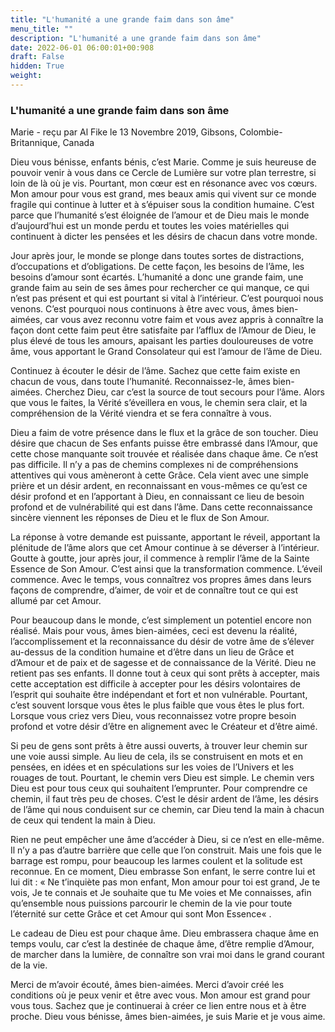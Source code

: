 ```yaml
---
title: "L'humanité a une grande faim dans son âme"
menu_title: ""
description: "L'humanité a une grande faim dans son âme"
date: 2022-06-01 06:00:01+00:908
draft: False
hidden: True
weight:
---
```

### L'humanité a une grande faim dans son âme

Marie - reçu par Al Fike le 13 Novembre 2019, Gibsons, Colombie-Britannique, Canada

Dieu vous bénisse, enfants bénis, c’est Marie. Comme je suis heureuse de pouvoir venir à vous dans ce Cercle de Lumière sur votre plan terrestre, si loin de là où je vis. Pourtant, mon cœur est en résonance avec vos cœurs. Mon amour pour vous est grand, mes beaux amis qui vivent sur ce monde fragile qui continue à lutter et à s’épuiser sous la condition humaine. C’est parce que l’humanité s’est éloignée de l’amour et de Dieu mais le monde d’aujourd’hui est un monde perdu et toutes les voies matérielles qui continuent à dicter les pensées et les désirs de chacun dans votre monde.

Jour après jour, le monde se plonge dans toutes sortes de distractions, d’occupations et d’obligations. De cette façon, les besoins de l’âme, les besoins d’amour sont écartés. L’humanité a donc une grande faim, une grande faim au sein de ses âmes pour rechercher ce qui manque, ce qui n’est pas présent et qui est pourtant si vital à l’intérieur. C’est pourquoi nous venons. C’est pourquoi nous continuons à être avec vous, âmes bien-aimées, car vous avez reconnu votre faim et vous avez appris à connaître la façon dont cette faim peut être satisfaite par l’afflux de l’Amour de Dieu, le plus élevé de tous les amours, apaisant les parties douloureuses de votre âme, vous apportant le Grand Consolateur qui est l’amour de l’âme de Dieu.

Continuez à écouter le désir de l’âme. Sachez que cette faim existe en chacun de vous, dans toute l’humanité. Reconnaissez-le, âmes bien-aimées. Cherchez Dieu, car c’est la source de tout secours pour l’âme. Alors que vous le faites, la Vérité s’éveillera en vous, le chemin sera clair, et la compréhension de la Vérité viendra et se fera connaître à vous.

Dieu a faim de votre présence dans le flux et la grâce de son toucher. Dieu désire que chacun de Ses enfants puisse être embrassé dans l’Amour, que cette chose manquante soit trouvée et réalisée dans chaque âme. Ce n’est pas difficile. Il n’y a pas de chemins complexes ni de compréhensions attentives qui vous amèneront à cette Grâce. Cela vient avec une simple prière et un désir ardent, en reconnaissant en vous-mêmes ce qu’est ce désir profond et en l’apportant à Dieu, en connaissant ce lieu de besoin profond et de vulnérabilité qui est dans l’âme. Dans cette reconnaissance sincère viennent les réponses de Dieu et le flux de Son Amour.

La réponse à votre demande est puissante, apportant le réveil, apportant la plénitude de l’âme alors que cet Amour continue à se déverser à l’intérieur. Goutte à goutte, jour après jour, il commence à remplir l’âme de la Sainte Essence de Son Amour. C’est ainsi que la transformation commence. L’éveil commence. Avec le temps, vous connaîtrez vos propres âmes dans leurs façons de comprendre, d’aimer, de voir et de connaître tout ce qui est allumé par cet Amour.

Pour beaucoup dans le monde, c’est simplement un potentiel encore non réalisé. Mais pour vous, âmes bien-aimées, ceci est devenu la réalité, l’accomplissement et la reconnaissance du désir de votre âme de s’élever au-dessus de la condition humaine et d’être dans un lieu de Grâce et d’Amour et de paix et de sagesse et de connaissance de la Vérité. Dieu ne retient pas ses enfants. Il donne tout à ceux qui sont prêts à accepter, mais cette acceptation est difficile à accepter pour les désirs volontaires de l’esprit qui souhaite être indépendant et fort et non vulnérable. Pourtant, c’est souvent lorsque vous êtes le plus faible que vous êtes le plus fort. Lorsque vous criez vers Dieu, vous reconnaissez votre propre besoin profond et votre désir d’être en alignement avec le Créateur et d’être aimé.

Si peu de gens sont prêts à être aussi ouverts, à trouver leur chemin sur une voie aussi simple. Au lieu de cela, ils se construisent en mots et en pensées, en idées et en spéculations sur les voies de l’Univers et les rouages de tout. Pourtant, le chemin vers Dieu est simple. Le chemin vers Dieu est pour tous ceux qui souhaitent l’emprunter. Pour comprendre ce chemin, il faut très peu de choses. C’est le désir ardent de l’âme, les désirs de l’âme qui nous conduisent sur ce chemin, car Dieu tend la main à chacun de ceux qui tendent la main à Dieu.

Rien ne peut empêcher une âme d’accéder à Dieu, si ce n’est en elle-même. Il n’y a pas d’autre barrière que celle que l’on construit. Mais une fois que le barrage est rompu, pour beaucoup les larmes coulent et la solitude est reconnue. En ce moment, Dieu embrasse Son enfant, le serre contre lui et lui dit : « Ne t’inquiète pas mon enfant, Mon amour pour toi est grand, Je te vois, Je te connais et Je souhaite que tu Me voies et Me connaisses, afin qu’ensemble nous puissions parcourir le chemin de la vie pour toute l’éternité sur cette Grâce et cet Amour qui sont Mon Essence« .

Le cadeau de Dieu est pour chaque âme. Dieu embrassera chaque âme en temps voulu, car c’est la destinée de chaque âme, d’être remplie d’Amour, de marcher dans la lumière, de connaître son vrai moi dans le grand courant de la vie.

Merci de m’avoir écouté, âmes bien-aimées. Merci d’avoir créé les conditions où je peux venir et être avec vous. Mon amour est grand pour vous tous. Sachez que je continuerai à créer ce lien entre nous et à être proche. Dieu vous bénisse, âmes bien-aimées, je suis Marie et je vous aime.



